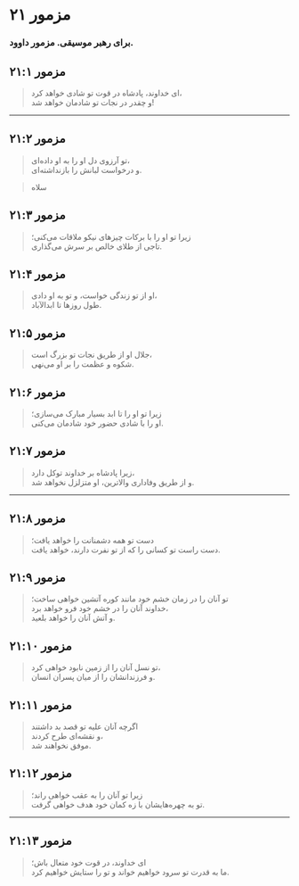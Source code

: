 # مزمور ۲۱

### برای رهبر موسیقی. مزمور داوود.

## مزمور ۲۱:۱

> ای خداوند، پادشاه در قوت تو شادی خواهد کرد،  
> و چقدر در نجات تو شادمان خواهد شد!

---

## مزمور ۲۱:۲

> تو آرزوی دل او را به او داده‌ای،  
> و درخواست لبانش را بازنداشته‌ای.

> سلاه

## مزمور ۲۱:۳

> زیرا تو او را با برکات چیزهای نیکو ملاقات می‌کنی؛  
> تاجی از طلای خالص بر سرش می‌گذاری.

## مزمور ۲۱:۴

> او از تو زندگی خواست، و تو به او دادی،  
> طول روزها تا ابدالآباد.

## مزمور ۲۱:۵

> جلال او از طریق نجات تو بزرگ است،  
> شکوه و عظمت را بر او می‌نهی.

## مزمور ۲۱:۶

> زیرا تو او را تا ابد بسیار مبارک می‌سازی؛  
> او را با شادی حضور خود شادمان می‌کنی.

## مزمور ۲۱:۷

> زیرا پادشاه بر خداوند توکل دارد،  
> و از طریق وفاداری والاترین، او متزلزل نخواهد شد.

---

## مزمور ۲۱:۸

> دست تو همه دشمنانت را خواهد یافت؛  
> دست راست تو کسانی را که از تو نفرت دارند، خواهد یافت.

## مزمور ۲۱:۹

> تو آنان را در زمان خشم خود مانند کوره آتشین خواهی ساخت؛  
> خداوند آنان را در خشم خود فرو خواهد برد،  
> و آتش آنان را خواهد بلعید.

## مزمور ۲۱:۱۰

> تو نسل آنان را از زمین نابود خواهی کرد،  
> و فرزندانشان را از میان پسران انسان.

## مزمور ۲۱:۱۱

> اگرچه آنان علیه تو قصد بد داشتند  
> و نقشه‌ای طرح کردند،  
> موفق نخواهند شد.

## مزمور ۲۱:۱۲

> زیرا تو آنان را به عقب خواهی راند؛  
> تو به چهره‌هایشان با زه کمان خود هدف خواهی گرفت.

---

## مزمور ۲۱:۱۳

> ای خداوند، در قوت خود متعال باش؛  
> ما به قدرت تو سرود خواهیم خواند و تو را ستایش خواهیم کرد.
